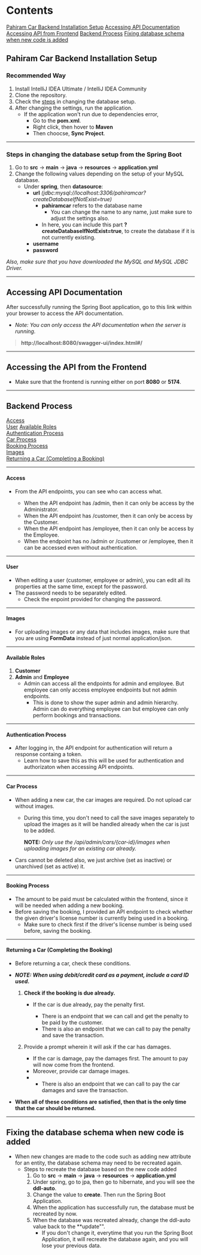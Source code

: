 # Contents
[Pahiram Car Backend Installation Setup](#pahiram-car-backend-installation-setup)
[Accessing API Documentation](#accessing-api-documentation)
[Accessing API from Frontend](#accessing-api-documentation)
[Backend Process](#backend-process)
[Fixing database schema when new code is added](#fixing-the-database-schema-when-new-code-is-added)

## Pahiram Car Backend Installation Setup
### Recommended Way
1. Install IntelliJ IDEA Ultimate / IntelliJ IDEA Community
2. Clone the repository.
3. Check the [steps](#steps-in-changing-the-database-setup-from-the-spring-boot) in changing the database setup.
4. After changing the settings, run the application.
   - If the application won't run due to dependencies error,
     - Go to the **pom.xml**.
     - Right click, then hover to **Maven**
     - Then choocse, **Sync Project**.
---
### Steps in changing the database setup from the Spring Boot
1. Go to **src** -> **main** -> **java** -> **resources** -> **application.yml**
2. Change the following values depending on the setup of your MySQL database.
   - Under **spring**, then **datasource**:
     - **url** *(jdbc:mysql://localhost:3306/pahiramcar?createDatabaseIfNotExist=true)*
       - **pahiramcar** refers to the database name
         - You can change the name to any name, just make sure to adjust the settings also.  
       - In here, you can include this part **?createDatabaseIfNotExist=true**, to create the database if it is not currently existing.
     - **username**
     - **password**  
    
*Also, make sure that you have downloaded the MySQL and MySQL JDBC Driver.*

---
## Accessing API Documentation
After successfully running the Spring Boot application, go to this link within your browser to access the API documentation.  
- *Note: You can only access the API documentation when the server is running.*  
> **http://localhost:8080/swagger-ui/index.html#/**
---
## Accessing the API from the Frontend
* Make sure that the frontend is running either on port **8080** or **5174**.
---
  
## Backend Process
[Access](#access)  
[User](#user)
[Available Roles](#available-roles)  
[Authentication Process](#authentication-process)  
[Car Process](#car-process)  
[Booking Process](#booking-process)  
[Images](#images)  
[Returning a Car (Completing a Booking)](#returning-a-car-completing-the-booking)


---
  #### Access
  - From the API endpoints, you can see who can access what.
    
    - When the API endpoint has /admin, then it can only be access by the Administrator.
    - When the API endpoint has /customer, then it can only be access by the Customer.
    - When the API endpoint has /employee, then it can only be access by the Employee.
    - When the endpoint has no /admin or /customer or /employee, then it can be accessed even without authentication.

---
  #### User
  - When editing a user (customer, employee or admin), you can edit all its properties at the same time, except for the password.
  - The password needs to be separately edited.
    - Check the enpoint provided for changing the password.
---
  #### Images
- For uploading images or any data that includes images, make sure that you are using **FormData** instead of just normal application/json.

---
  #### Available Roles
  1. **Customer**
  2. **Admin** and **Employee**
     - Admin can access all the endpoints for admin and employee. But employee can only access employee endpoints but not admin endpoints.
       - This is done to show the super admin and admin hierarchy. Admin can do everything employee can but employee can only perform bookings and transactions.

---
  #### Authentication Process
  - After logging in, the API endpoint for authentication will return a response containg a token.
    - Learn how to save this as this will be used for authentication and authorizaton when accessing API endpoints.

---
  #### Car Process
  - When adding a new car, the car images are required. Do not upload car without images.
     - During this time, you don't need to call the save images separately to upload the images as it will be handled already when the car is just to be added.
       
       **NOTE:** _Only use the /api/admin/cars/{car-id}/images when uploading images for an existing car already._
  - Cars cannot be deleted also, we just archive (set as inactive) or unarchived (set as active) it.

---
  #### Booking Process
  - The amount to be paid must be calculated within the frontend, since it will be needed when adding a new booking.
  - Before saving the booking, I provided an API endpoint to check whether the given driver's license number is currently being used in a booking. 
    - Make sure to check first if the driver's license number is being used before, saving the booking.
---
  #### Returning a Car (Completing the Booking)
  - Before returning a car, check these conditions.
  - _**NOTE: When using debit/credit card as a payment, include a card ID used.**_
    
    1. **Check if the booking is due already.**
    
       - If the car is due already, pay the penalty first.
    
         - There is an endpoint that we can call and get the penalty to be paid by the customer.
         - There is also an endpoint that we can call to pay the penalty and save the transaction.
    2. Provide a prompt wherein it will ask if the car has damages.

         - If the car is damage, pay the damages first. The amount to pay will now come from the frontend.
         - Moreover, provide car damage images.
         - 
            - There is also an endpoint that we can call to pay the car damages and save the transaction.
          
- **When all of these conditions are satisfied, then that is the only time that the car should be returned.**

---
## Fixing the database schema when new code is added
- When new changes are made to the code such as adding new attribute for an entity, the database schema may need to be recreated again.  
  - Steps to recreate the database based on the new code added  
    1. Go to **src** -> **main** -> **java** -> **resources** -> **application.yml**
    2. Under spring, go to jpa, then go to hibernate, and you will see the **ddl-auto**.
    3. Change the value to **create**. Then run the Spring Boot Application.
    4. When the application has successfully run, the database must be recreated by now.
    5. When the database was recreated already, change the ddl-auto value back to the **update"".
       - If you don't change it, everytime that you run the Spring Boot Application, it will recreate the database again, and you will lose your previous data.

